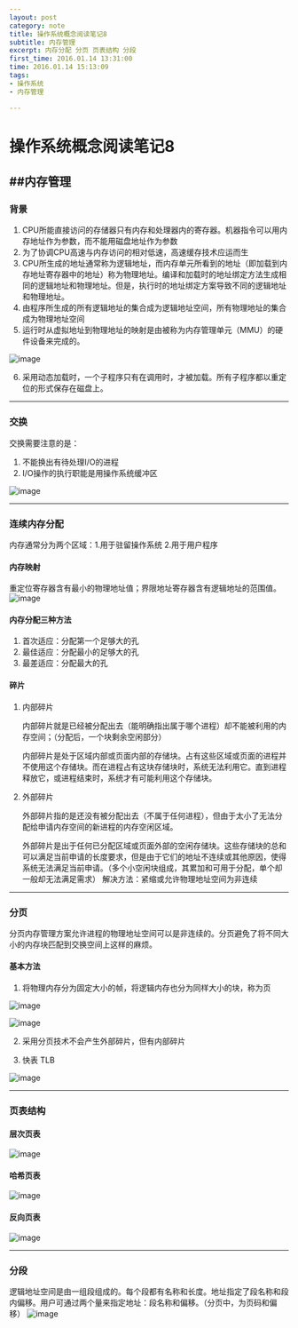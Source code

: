 ```yaml
---
layout: post
category: note
title: 操作系统概念阅读笔记8
subtitle: 内存管理
excerpt: 内存分配 分页 页表结构 分段 
first_time: 2016.01.14 13:31:00
time: 2016.01.14 15:13:09
tags:
- 操作系统
- 内存管理

---
```

# 操作系统概念阅读笔记8
##内存管理
---
### 背景
1. CPU所能直接访问的存储器只有内存和处理器内的寄存器。机器指令可以用内存地址作为参数，而不能用磁盘地址作为参数
2. 为了协调CPU高速与内存访问的相对低速，高速缓存技术应运而生
3. CPU所生成的地址通常称为逻辑地址，而内存单元所看到的地址（即加载到内存地址寄存器中的地址）称为物理地址。编译和加载时的地址绑定方法生成相同的逻辑地址和物理地址。但是，执行时的地址绑定方案导致不同的逻辑地址和物理地址。
4. 由程序所生成的所有逻辑地址的集合成为逻辑地址空间，所有物理地址的集合成为物理地址空间
5. 运行时从虚拟地址到物理地址的映射是由被称为内存管理单元（MMU）的硬件设备来完成的。

![image](http://momomoxiaoxi.com/img/post/system/system16.png)
 
6. 采用动态加载时，一个子程序只有在调用时，才被加载。所有子程序都以重定位的形式保存在磁盘上。

--- 
### 交换
交换需要注意的是：

1. 不能换出有待处理I/O的进程
2. I/O操作的执行职能是用操作系统缓冲区

![image](http://momomoxiaoxi.com/img/post/system/system17.png)

---
### 连续内存分配
内存通常分为两个区域：1.用于驻留操作系统 2.用于用户程序
#### 内存映射
重定位寄存器含有最小的物理地址值；界限地址寄存器含有逻辑地址的范围值。
![image](http://momomoxiaoxi.com/img/post/system/system18.png)
 

#### 内存分配三种方法
1. 首次适应：分配第一个足够大的孔
2. 最佳适应：分配最小的足够大的孔
3. 最差适应：分配最大的孔

#### 碎片
1. 内部碎片

	内部碎片就是已经被分配出去（能明确指出属于哪个进程）却不能被利用的内存空间；（分配后，一个块剩余空闲部分）

	内部碎片是处于区域内部或页面内部的存储块。占有这些区域或页面的进程并不使用这个存储块。而在进程占有这块存储块时，系统无法利用它。直到进程释放它，或进程结束时，系统才有可能利用这个存储块。
	
2. 外部碎片

	外部碎片指的是还没有被分配出去（不属于任何进程），但由于太小了无法分配给申请内存空间的新进程的内存空闲区域。
	
	外部碎片是出于任何已分配区域或页面外部的空闲存储块。这些存储块的总和可以满足当前申请的长度要求，但是由于它们的地址不连续或其他原因，使得系统无法满足当前申请。（多个小空闲块组成，其累加和可用于分配，单个却一般却无法满足需求）
	解决方法：紧缩或允许物理地址空间为非连续
	
---
### 分页
分页内存管理方案允许进程的物理地址空间可以是非连续的。分页避免了将不同大小的内存块匹配到交换空间上这样的麻烦。
#### 基本方法
1. 将物理内存分为固定大小的帧，将逻辑内存也分为同样大小的块，称为页

![image](http://momomoxiaoxi.com/img/post/system/system19.png)

![image](http://momomoxiaoxi.com/img/post/system/system20.png)

2. 采用分页技术不会产生外部碎片，但有内部碎片

3. 快表 TLB

 ![image](http://momomoxiaoxi.com/img/post/system/system21.png)

---
### 页表结构
#### 层次页表
 ![image](http://momomoxiaoxi.com/img/post/system/system22.png)
####  哈希页表
 ![image](http://momomoxiaoxi.com/img/post/system/system23.png)
####  反向页表
 ![image](http://momomoxiaoxi.com/img/post/system/system24.png)
 
---
### 分段
逻辑地址空间是由一组段组成的。每个段都有名称和长度。地址指定了段名称和段内偏移。用户可通过两个量来指定地址：段名称和偏移。（分页中，为页码和偏移）
 ![image](http://momomoxiaoxi.com/img/post/system/system25.png)

